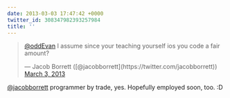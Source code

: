 ```yaml
---
date: 2013-03-03 17:47:42 +0000
twitter_id: 308347982393257984
title: ''
---
```


<blockquote class="twitter-tweet"><p lang="en" dir="ltr"><a href="https://twitter.com/oddEvan?ref_src=twsrc%5Etfw">@oddEvan</a> I assume since your teaching yourself ios you code a fair amount?</p>&mdash; Jacob Borrett ([@jacobborrett](https://twitter.com/jacobborrett)) <a href="https://twitter.com/jacobborrett/status/308347696828252160?ref_src=twsrc%5Etfw">March 3, 2013</a></blockquote>
<script async src="https://platform.twitter.com/widgets.js" charset="utf-8"></script>

[@jacobborrett](https://twitter.com/jacobborrett) programmer by trade, yes. Hopefully employed soon, too. :D
